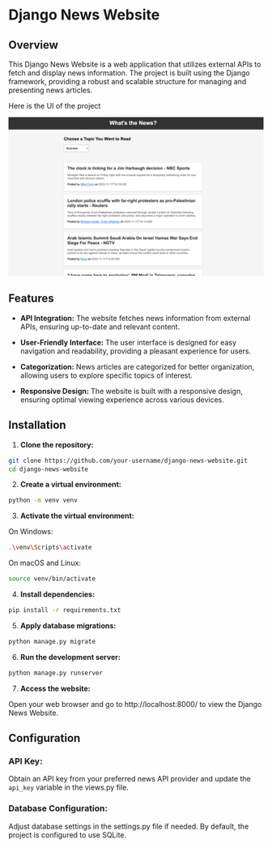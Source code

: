 # Django News Website

## Overview

This Django News Website is a web application that utilizes external APIs to fetch and display news information. The project is built using the Django framework, providing a robust and scalable structure for managing and presenting news articles.

Here is the UI of the project

![News Website UI](https://github.com/nkduyenpham/django-news/blob/main/Simple%20News%20Website%20UI.png)

## Features

- **API Integration:** The website fetches news information from external APIs, ensuring up-to-date and relevant content.
  
- **User-Friendly Interface:** The user interface is designed for easy navigation and readability, providing a pleasant experience for users.

- **Categorization:** News articles are categorized for better organization, allowing users to explore specific topics of interest.

- **Responsive Design:** The website is built with a responsive design, ensuring optimal viewing experience across various devices.

## Installation

1. **Clone the repository:**
```bash
git clone https://github.com/your-username/django-news-website.git
cd django-news-website
```

2. **Create a virtual environment:**
```bash
python -m venv venv
```

3. **Activate the virtual environment:**

On Windows:
```bash
.\venv\Scripts\activate
```
On macOS and Linux:
```bash
source venv/bin/activate
```

4. **Install dependencies:**

```bash
pip install -r requirements.txt
```

5. **Apply database migrations:**

```bash
python manage.py migrate
```
6. **Run the development server:**

```bash
python manage.py runserver
```
7. **Access the website:**

Open your web browser and go to http://localhost:8000/ to view the Django News Website.

## Configuration

### API Key:
Obtain an API key from your preferred news API provider and update the `api_key` variable in the views.py file.

### Database Configuration:
Adjust database settings in the settings.py file if needed. By default, the project is configured to use SQLite.

